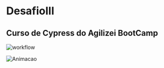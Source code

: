 # DesafioIII
## Curso de Cypress do Agilizei BootCamp


![workflow](https://github.com/ewandrotab/desafioIII/actions/workflows/main.yml/badge.svg)



![Animacao](https://user-images.githubusercontent.com/64033176/145679914-c3c8717c-ad5f-4b2f-b25a-8c3f3d5f6142.gif)
